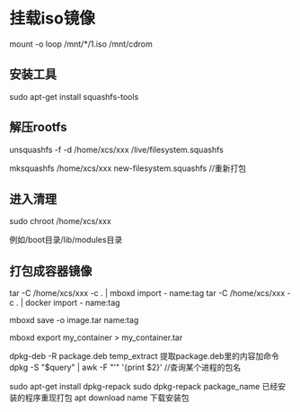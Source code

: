 # 挂载iso镜像

mount -o loop /mnt/*/1.iso /mnt/cdrom

## 安装工具

sudo apt-get install squashfs-tools

## 解压rootfs

unsquashfs -f -d /home/xcs/xxx /live/filesystem.squashfs

mksquashfs /home/xcs/xxx new-filesystem.squashfs        //重新打包

## 进入清理

sudo chroot /home/xcs/xxx

例如/boot目录/lib/modules目录

## 打包成容器镜像

tar -C /home/xcs/xxx -c . | mboxd import - name:tag
tar -C /home/xcs/xxx -c . | docker import - name:tag

mboxd save -o image.tar name:tag

mboxd export my_container > my_container.tar

dpkg-deb -R package.deb temp_extract   提取package.deb里的内容加命令
dpkg -S "$query" | awk -F "'" '{print $2}'      //查询某个进程的包名

sudo apt-get install dpkg-repack
sudo dpkg-repack package_name       已经安装的程序重现打包
apt download name           下载安装包
